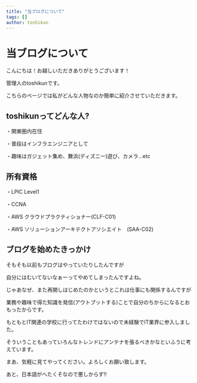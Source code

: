 ```yaml
---
title: "当ブログについて"
tags: []
author: toshikun
---
```

# 当ブログについて
こんにちは！お越しいただきありがとうございます！

管理人のtoshikunです。

こちらのページでは私がどんな人物なのか簡単に紹介させていただきます。


## toshikunってどんな人?

・関東圏内在住

・普段はインフラエンジニアとして

・趣味はガジェット集め、舞浜(ディズニー)遊び、カメラ...etc

## 所有資格

・LPIC Level1

・CCNA

・AWS クラウドプラクティショナー(CLF-C01)

・AWS ソリューションアーキテクトアソシエイト　(SAA-C02)

## ブログを始めたきっかけ

そもそも以前もブログはやっていたりしたんですが

自分にはむいてないなぁーってやめてしまったんですよね。

じゃあなぜ、また再開しはじめたのかというとこれは仕事にも関係するんですが

業務や趣味で得た知識を発信(アウトプットする)ことで自分のちからになるとおもったからです。

もともとIT関連の学校に行ってたわけではないので未経験でIT業界に参入しました。

そういうこともあっていろんなトレンドにアンテナを張るべきかなといふうに考えています。

まあ、気軽に見てやってください。よろしくお願い致します。

あと、日本語がへたくそなので悪しからず‼
